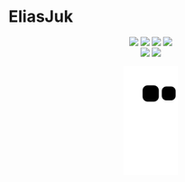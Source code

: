 <!-- **EliasJuk/EliasJuk** is a ✨ _special_ ✨ repository because its `README.md` (this file) appears on your GitHub profile. --> 

# EliasJuk

<div align="center">
<a href="https://twitter.com/EliasPJ4"><img src="https://img.shields.io/badge/twitter-219EEB.svg?style=for-the-badge&logo=twitter&logoColor=white"></a>
<a href="https://linkedin.com/in/eliaspjuk"><img src="https://img.shields.io/badge/linkedin-0077B5.svg?style=for-the-badge&logo=linkedin&logoColor=white"></a>
<a href="https://instagram.com/eliasjuk"><img src="https://img.shields.io/badge/instagram-E4405F.svg?style=for-the-badge&logo=instagram&logoColor=white"></a>
<a href="https://codepen.io/eliasjuk"><img src="https://img.shields.io/badge/codepen-1E1F26.svg?style=for-the-badge&logo=codepen&logoColor=white"></a>
</div>

<div align="center">
<img height="180em" src="https://github-readme-stats.vercel.app/api/top-langs/?username=eliasjuk&hide=jupyter%20notebook,html,css,ruby&layout=compact&langs_count=7&theme=dracula"/>
<img height="180em" src="https://github-readme-stats.vercel.app/api?username=eliasjuk&show_icons=true&theme=dracula&include_all_commits=true&count_private=true"/>
</div>

<div align="center"> 
 
 ![Snake animation](https://github.com/eliasjuk/eliasjuk/blob/output/github-contribution-grid-snake.svg)
</div> 
